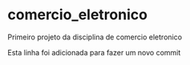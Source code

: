 # comercio_eletronico
Primeiro projeto da disciplina de comercio eletronico

Esta linha foi adicionada para fazer um novo commit

